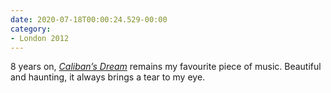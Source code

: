 ```yaml
---
date: 2020-07-18T00:00:24.529-00:00
category:
- London 2012
---
```

8 years on, <cite>[Caliban’s Dream](https://www.youtube.com/watch?v=iXLDYCOJftI)</cite> remains my favourite piece of music. Beautiful and haunting, it always brings a tear to my eye.

